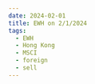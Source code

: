 ```yaml
---
date: 2024-02-01
title: EWH on 2/1/2024
tags: 
  - EWH
  - Hong Kong
  - MSCI
  - foreign
  - sell
---
```

<div class="post">
<snapshot-grid 
    :reports="['2024/01/31/CTA/EWH', '2024/02/01/CTA/EWH', '2024/02/01/MTP/EWH']"
    chart="2024/02/01/Chart/EWH"
/>
<p>

</p>
<p>

</p>
</div>